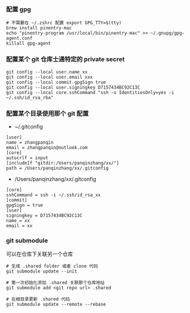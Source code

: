 ### 配置 gpg
```shell
# 不需要在 ~/.zshrc 配置 export GPG_TTY=$(tty)
brew install pinentry-mac
echo "pinentry-program /usr/local/bin/pinentry-mac" >> ~/.gnupg/gpg-agent.conf
killall gpg-agent
```
### 配置某个 git 仓库士通特定的 private secret
```shell
git config --local user.name xx
git config --local user.email xxx
git config --local commit.gpgSign true
git config --local user.signingkey D7157434BC92C13C
git config --local core.sshCommand "ssh -o IdentitiesOnly=yes -i ~/.ssh/id_rsa_rba"
```

### 配置某个目录使用那个 git 配置
- ~/.gitconfig
```git
[user]
name = zhangpanqin
email = zhangpanqin@outlook.com
[core]
autocrlf = input
[includeIf "gitdir:/Users/panqinzhang/xx/"]
path = /Users/panqinzhang/xx/.gitconfig
```
- /Users/panqinzhang/xx/.gitconfig
```git
[core]
sshCommand = ssh -i ~/.ssh/id_rsa_xx
[commit]
gpgSign = true
[user]
signingkey = D7157434BC92C13C
name = xx
email = xx
```

### git submodule
可以在仓库下关联另一个仓库
```shell
# 生成 .shared folder 或者 clone 代码
git submodule update --init

# 第一次初始化添加 .shared 关联那个仓库地址
git submodule add <git repo url> .shared

# 在根目录更新 .shared 代码
git submodule update --remote --rebase
```